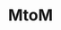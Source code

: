 ---
title: MtoM
yearDate: 2018
monthDate: mar
dayDate: 21-22
categories: IoT
tags: LPWAN
excerpt: Meet us in booth **D28**, **block 5.3** and for a 45-minute workshop.
website: http://www.salons-solutions-electroniques.com
---